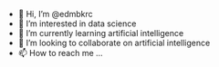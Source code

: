 - 👋 Hi, I’m @edmbkrc
- 👀 I’m interested in data science
- 🌱 I’m currently learning artificial intelligence
- 💞️ I’m looking to collaborate on artificial intelligence
- 📫 How to reach me ...

<!---
edmbkrc/edmbkrc is a ✨ special ✨ repository because its `README.md` (this file) appears on your GitHub profile.
You can click the Preview link to take a look at your changes.
--->
